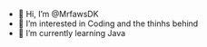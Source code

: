 - 👋 Hi, I’m @MrfawsDK
- 👀 I’m interested in Coding and the thinhs behind
- 🌱 I’m currently learning Java

<!---
MrfawsDK/MrfawsDK is a ✨ special ✨ repository because its `README.md` (this file) appears on your GitHub profile.
You can click the Preview link to take a look at your changes.
--->
